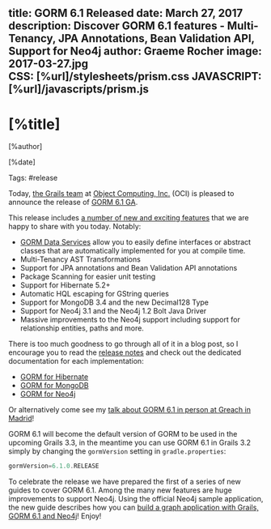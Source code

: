 title: GORM 6.1 Released
date: March 27, 2017  
description: Discover GORM 6.1 features - Multi-Tenancy, JPA Annotations, Bean Validation API, Support for Neo4j
author: Graeme Rocher
image: 2017-03-27.jpg   
CSS: [%url]/stylesheets/prism.css
JAVASCRIPT: [%url]/javascripts/prism.js
---

# [%title]

[%author]

[%date] 

Tags: #release

Today, [the Grails team](https://objectcomputing.com/products/2gm-team) at [Object Computing, Inc.](https://objectcomputing.com/) (OCI) is pleased to announce the release of [GORM 6.1 GA](http://gorm.grails.org/6.1.x/).

This release includes [a number of new and exciting features](http://gorm.grails.org/latest/whatsNew/manual/index.html) that we are happy to share with you today. Notably:

*   [GORM Data Services](http://gorm.grails.org/6.1.x/hibernate/manual/index.html#dataServices) allow you to easily define interfaces or abstract classes that are automatically implemented for you at compile time.
*   Multi-Tenancy AST Transformations
*   Support for JPA annotations and Bean Validation API annotations
*   Package Scanning for easier unit testing
*   Support for Hibernate 5.2+
*   Automatic HQL escaping for GString queries
*   Support for MongoDB 3.4 and the new Decimal128 Type
*   Support for Neo4j 3.1 and the Neo4j 1.2 Bolt Java Driver
*   Massive improvements to the Neo4j support including support for relationship entities, paths and more.

There is too much goodness to go through all of it in a blog post, so I encourage you to read the [release notes](http://gorm.grails.org/latest/whatsNew/manual/index.html) and check out the dedicated documentation for each implementation:

*   [GORM for Hibernate](http://gorm.grails.org/6.1.x/hibernate/manual/index.html#releaseHistory)
*   [GORM for MongoDB](http://gorm.grails.org/6.1.x/mongodb/manual/index.html#releaseNotes)
*   [GORM for Neo4j](http://gorm.grails.org/6.1.x/neo4j/manual/index.html#releaseNotes)

Or alternatively come see my [talk about GORM 6.1 in person at Greach in Madrid](http://2017.greachconf.com/sessions/gorm-61/)!

GORM 6.1 will become the default version of GORM to be used in the upcoming Grails 3.3, in the meantime you can use GORM 6.1 in Grails 3.2 simply by changing the `gormVersion` setting in `gradle.properties`:

```groovy
gormVersion=6.1.0.RELEASE
```

To celebrate the release we have prepared the first of a series of new guides to cover GORM 6.1\. Among the many new features are huge improvements to support Neo4j. Using the official Neo4j sample application, the new guide describes how you can [build a graph application with Grails, GORM 6.1 and Neo4j](http://guides.grails.org/neo4j-movies/guide/index.html)! Enjoy!